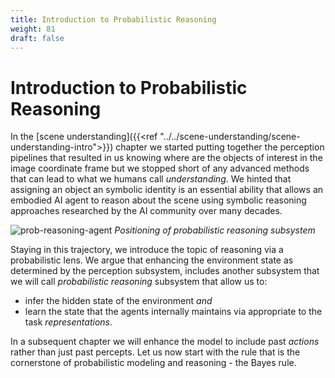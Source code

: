 ```yaml
---
title: Introduction to Probabilistic Reasoning
weight: 81
draft: false
---
```


# Introduction to Probabilistic Reasoning

In the [scene understanding]({{<ref "../../scene-understanding/scene-understanding-intro">}}) chapter we started putting together the perception pipelines that resulted in us knowing where are the objects of interest in the image coordinate frame but we stopped short of any advanced methods that can lead to what we humans call _understanding_. We hinted that assigning an object an symbolic identity is an essential ability that allows an embodied AI agent to reason about the scene using symbolic reasoning approaches researched by the AI community over many decades. 

![prob-reasoning-agent](images/prob-reasoning-agent.png)
*Positioning of probabilistic reasoning subsystem*

Staying in this trajectory, we introduce the topic of reasoning via a probabilistic lens. We argue that enhancing the environment state as determined by the perception subsystem, includes another subsystem that we will call _probabilistic reasoning_ subsystem that allow us to:

* infer the hidden state of the environment _and_ 
* learn the state that the agents internally maintains via appropriate to the task _representations_. 
  
In a subsequent chapter we will enhance the model to include past _actions_ rather than just past percepts. Let us now start with the rule that is the cornerstone of probabilistic modeling and reasoning - the Bayes rule. 

